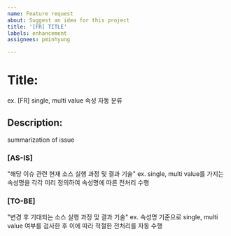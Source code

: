 ```yaml
---
name: Feature request
about: Suggest an idea for this project
title: '[FR] TITLE'
labels: enhancement
assignees: pminhyung

---
```


# Title: 
  ex. [FR] single, multi value 속성 자동 분류
  
## Description: 
  summarization of issue
  
### [AS-IS]
"해당 이슈 관련 현재 소스 실행 과정 및 결과 기술"
ex. single, multi value를 가지는 속성명을 각각 미리 정의하여 속성명에 따른 전처리 수행
  
### [TO-BE]
"변경 후 기대되는 소스 실행 과정 및 결과 기술"
ex. 속성명 기준으로 single, multi value 여부를 검사한 후 이에 따라 적절한 전처리를 자동 수행
